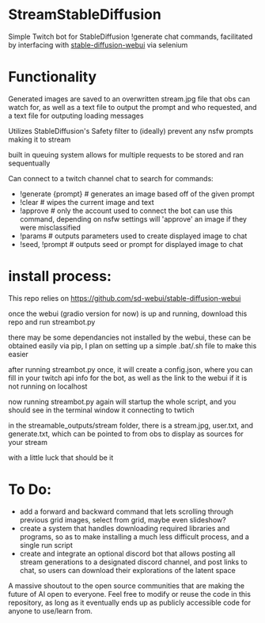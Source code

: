 # StreamStableDiffusion
Simple Twitch bot for StableDiffusion !generate chat commands, facilitated by interfacing with [stable-diffusion-webui](https://github.com/sd-webui/stable-diffusion-webui) via selenium

# Functionality

Generated images are saved to an overwritten stream.jpg file that obs can watch for, as well as a text file to output the prompt and who requested, and a text file for outputing loading messages

Utilizes StableDiffusion's Safety filter to (ideally) prevent any nsfw prompts making it to stream

built in queuing system allows for multiple requests to be stored and ran sequentually


Can connect to a twitch channel chat to search for commands:
- !generate {prompt} # generates an image based off of the given prompt
- !clear             # wipes the current image and text
- !approve           # only the account used to connect the bot can use this command, depending on nsfw settings will 'approve' an image if they were misclassified
- !params            # outputs parameters used to create displayed image to chat
- !seed, !prompt     # outputs seed or prompt for displayed image to chat

# install process: 
This repo relies on https://github.com/sd-webui/stable-diffusion-webui

once the webui (gradio version for now) is up and running, download this repo and run streambot.py

there may be some dependancies not installed by the webui, these can be obtained easily via pip, I plan on setting up a simple .bat/.sh file to make this easier

after running streambot.py once, it will create a config.json, where you can fill in your twitch api info for the bot, as well as the link to the webui if it is not running on localhost

now running streambot.py again will startup the whole script, and you should see in the terminal window it connecting to twtich

in the streamable_outputs/stream folder, there is a stream.jpg, user.txt, and generate.txt, which can be pointed to from obs to display as sources for your stream

with a little luck that should be it

# To Do:
- add a forward and backward command that lets scrolling through previous grid images, select from grid, maybe even slideshow?
- create a system that handles downloading required libraries and programs, so as to make installing a much less difficult process, and a single run script
- create and integrate an optional discord bot that allows posting all stream generations to a designated discord channel, and post links to chat, so users can download their explorations of the latent space


A massive shoutout to the open source communities that are making the future of AI open to everyone.
Feel free to modify or reuse the code in this repository, as long as it eventually ends up as publicly accessible code for anyone to use/learn from.
